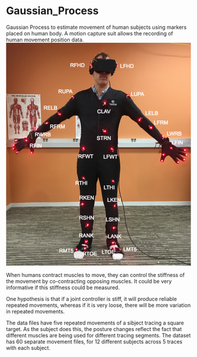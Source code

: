 # Gaussian_Process
Gaussian Process to estimate movement of human subjects using markers placed on human body.
A motion capture suit allows the recording of human movement position data.
![Image of a subject with markers used for tracing movement.](https://github.com/anuparna/Gaussian_Process/blob/master/doc/images/motion_capture.PNG)

When humans contract muscles to move, they can control the stiffness of the movement by co-contracting opposing muscles. 
It could be very informative if this stiffness could be measured.

One hypothesis is that if a joint controller is stiff, it will produce reliable repeated movements, 
whereas if it is very loose, there will be more variation in repeated movements.

The data files have five repeated movements of a sibject tracing a square target.
As the subject does this, the posture changes reflect the fact that different muscles are being used for different tracing segments.
The dataset has 60 separate movement files, for 12 different subjects across 5 traces with each subject.
